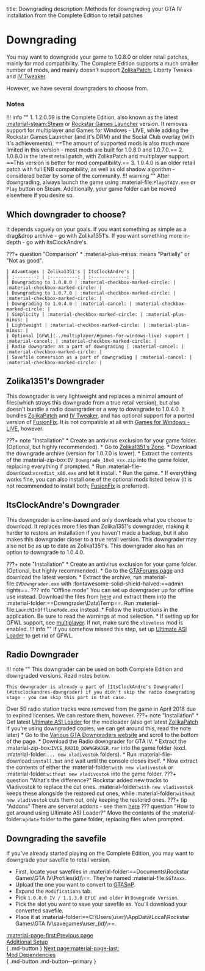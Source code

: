 title: Downgrading
description: Methods for downgrading your GTA IV installation from the Complete Edition to retail patches


# Downgrading
You may want to downgrade your game to 1.0.8.0 or older retail patches, mainly for mod compatibility. The Complete Edition supports a much smaller number of mods, and mainly doesn't support [ZolikaPatch](essential-modding/zolikapatch.md), Liberty Tweaks and [IV Tweaker](../extras/modloading/#iv-tweaker). 

However, we have several downgraders to choose from.

### Notes
!!! info ""
	1. 1.2.0.59 is the Complete Edition, also known as the latest [:material-steam:Steam](https://store.steampowered.com/app/12210/) or [Rockstar Games Launcher](https://store.rockstargames.com/game/buy-grand-theft-auto-iv) version. It removes support for multiplayer and Games for Windows - LIVE, while adding the Rockstar Games Launcher (and it's DRM) and the Social Club overlay (with it's achievements). ==The amount of supported mods is also much more limited in this version - most mods are built for 1.0.8.0 and 1.0.7.0.==
	2. 1.0.8.0 is the latest retail patch, with ZolikaPatch and multiplayer support. ==This version is better for mod compatibility.==
    3. 1.0.4.0 is an older retail patch with full ENB compatibility, as well as old shadow algorithm - considered better by some of the community.
!!! warning ""
    After downgrading, always launch the game using :material-file:`PlayGTAIV.exe` or `Play` button on Steam. Additionally, your game folder can be moved elsewhere if you desire so.

## Which downgrader to choose?
It depends vaguely on your goals. If you want something as simple as a drag&drop archive - go with Zolika1351's. If you want something more in-depth - go with ItsClockAndre's.

???+ question "Comparison"
    * :material-plus-minus: means "Partially" or "Not as good".

    | Advantages | Zolika1351's | ItsClockAndre's |
    | :--------: | :----------: | :-------------: |
    | Downgrading to 1.0.8.0 | :material-checkbox-marked-circle: | :material-checkbox-marked-circle: |
    | Downgrading to 1.0.7.0 | :material-checkbox-marked-circle: | :material-checkbox-marked-circle: |
    | Downgrading to 1.0.4.0 | :material-cancel: | :material-checkbox-marked-circle: |
    | Simplicity | :material-checkbox-marked-circle: | :material-plus-minus: |
    | Lightweight | :material-checkbox-marked-circle: | :material-plus-minus: |
    | Optional [GFWL](../multiplayer/#games-for-windows-live) support | :material-cancel: | :material-checkbox-marked-circle: |
    | Radio downgrader as a part of downgrading | :material-cancel: | :material-checkbox-marked-circle: |
    | Savefile conversion as a part of downgrading | :material-cancel: | :material-checkbox-marked-circle: |

## Zolika1351's Downgrader
This downgrader is very lightweight and replaces a minimal amount of files(which strays this downgrade from a true retail version), but also doesn't bundle a radio downgrader or a way to downgrade to 1.0.4.0. It bundles [ZolikaPatch](essential-modding/zolikapatch.md) and [IV Tweaker](../extras/modloading/#iv-tweaker), and has optional support for a ported version of [FusionFix](essential-modding/fusionfix.md). It is not compatible at all with [Games for Windows - LIVE](../multiplayer/#games-for-windows-live), however.

???+ note "Installation"
    * Create an antivirus exclusion for your game folder. (Optional, but highly recommended).
    * Go to [Zolika1351's Zone](https://zolika1351.pages.dev/mods/ivpatch/downgrading).
    * Download the downgrade archive (version for 1.0.7.0 is lower).
    * Extract the contents of the :material-zip-box:`IV_Downgrade_10x0_vxx.zip` into the game folder, replacing everything if prompted.
    * Run :material-file-download:`vcredist_x86.exe` and let it install.
    * Run the game.
    * If everything works fine, you can also install one of the optional mods listed below (it is not recommended to install both; [FusionFix](essential-modding/fusionfix.md) is preferred).

## ItsClockAndre's Downgrader
This downgrader is online-based and only downloads what you choose to download. It replaces more files than Zolika1351's downgrader, making it harder to restore an installation if you haven't made a backup, but it also makes this downgrader closer to a true retail version. This downgrader may also not be as up to date as Zolika1351's. This downgrader also has an option to downgrade to 1.0.4.0.

???+ note "Installation"
    * Create an antivirus exclusion for your game folder. (Optional, but highly recommended).
    * Go to the [GTAForums page](https://gtaforums.com/topic/976691-gta-iv-downgrader/) and download the latest version.
    * Extract the archive, run :material-file:`IVDowngrader.exe` with :fontawesome-solid-shield-halved:==admin rights==.
    ??? info "Offline mode"
        You can set up downgrader up for offline use instead. Download the files from [here](https://mega.nz/folder/Fn0Q3LhY#_0t1VZQFuQX22lMxRZNB1A) and extract them into the :material-folder:==Downgrader\\Data\\Temp==. Run :material-file:`LaunchInOfflineMode.exe` instead.
    * Follow the instructions in the application. Be sure to read the warnings at mod selection.
    * If setting up for GFWL support, see [multiplayer](../multiplayer/#games-for-windows-live). If not, make sure the `xliveless` mod is enabled.
    !!! info ""
        If you somehow missed this step, set up [Ultimate ASI Loader](../mod-dependencies/#ultimate-asi-loader) to get rid of GFWL.

## Radio Downgrader
!!! note ""
    This downgrader can be used on both Complete Edition and downgraded versions. Read notes below.

    This downgrader is already a part of [ItsClockAndre's Downgrader](#itsclockandres-downgrader) if you didn't skip the radio downgrading stage - you can skip this part in that case.
Over 50 radio station tracks were removed from the game in April 2018 due to expired licenses. We can restore them, however.
???+ note "Installation"
    * Get latest [Ultimate ASI Loader](../mod-dependencies/#ultimate-asi-loader) for the modloader (also get latest [ZolikaPatch](essential-modding/zolikapatch.md) if you're using downgraded copies; we can get around this, read the note later)
    * Go to the [Various GTA Downgraders website](http://downgraders.rockstarvision.com/) and scroll to the bottom of the page.
    * Download the Radio downgrader for GTA IV.
    * Extract the :material-zip-box:`IVCE_RADIO_DOWNGRADER.rar` into the game folder (excl. :material-folder:`... new vladivostok` folders).
    * Run :material-file-download:`install.bat` and wait until the console closes itself.
    * Now extract the contents of either the :material-folder:`with new vladivostok` or :material-folder:`without new vladivostok` into the game folder.
    ???+ question "What's the difference?"
        Rockstar added new tracks to Vladivostok to replace the cut ones. :material-folder:`with new vladivostok` keeps these alongside the restored cut ones, while :material-folder:`without new vladivostok` cuts them out, only keeping the restored ones.
    ???+ tip "Addons"
        There are serveral addons - see them [here](https://www.nexusmods.com/gta4/mods/234?tab=files)
    ??? question "How to get around using Ultimate ASI Loader?"
        Move the contents of the :material-folder:`update` folder to the game folder, replacing files when prompted.

## Downgrading the savefile
If you've already started playing on the Complete Edition, you may want to downgrade your savefile to retail version.

* First, locate your savefiles in :material-folder:==Documents\Rockstar Games\GTA IV\Profiles\(id)\\==. They're named :material-file:`SGTAxxx`.
* Upload the one you want to convert to [GTASnP](https://gtasnp.com/).
* Expand the `Modifications` tab.
* Pick `1.0.8.0 IV / 1.1.3.0 EFLC and older` in `Downgrade Version`.
* Pick the slot you want to save your savefile as. You'll download your converted savefile.
* Place it at :material-folder:==C:\Users\(user)\AppData\Local\Rockstar Games\GTA IV\savegames\user_(id)\\==.

[:material-page-first:Previous page <br>Additional Setup</br>](additional-setup.md){ .md-button } [Next page:material-page-last: <br>Mod Dependencies</br>](mod-dependencies.md){ .md-button .md-button--primary }